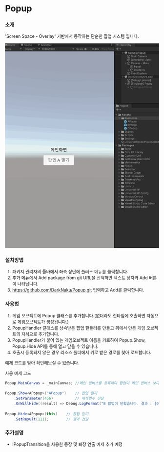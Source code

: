 # Popup

### 소개
'Screen Space - Overlay' 기반에서 동작하는 단순한 팝업 시스템 입니다.

![image](Samples~/Images/screenshot.gif)

### 설치방법
1. 패키지 관리자의 툴바에서 좌측 상단에 플러스 메뉴를 클릭합니다.
2. 추가 메뉴에서 Add package from git URL을 선택하면 텍스트 상자와 Add 버튼이 나타납니다.
3. https://github.com/DarkNaku/Popup.git 입력하고 Add를 클릭합니다.

### 사용법

1. 게임 오브젝트에 Popup 클래스를 추가합니다.(없더라도 런타임에 호출하면 자동으로 게임오브젝트가 생성됩니다.)
2. PopupHandler 클래스를 상속받은 팝업 핸들러를 만들고 위에서 만든 게임 오브젝트의 자식으로 추가합니다.
3. PopupHandler가 붙어 있는 게임오브젝트 이름을 키로하여 Popup.Show, Popup.Hide API를 통해 열고 닫을 수 있습니다.
4. 호출시 등록되지 않은 경우 리소스 폴더에서 키로 받은 경로를 찾아 로드합니다.

예제 코드를 받아 확인해보실 수 있습니다.

사용 예제 코드

```csharp
Popup.MainCanvas = _mainCanvas; //메인 켄버스를 등록해야 팝업이 메인 켄버스 보다 높은 SortingOrder를 가지고 열릴 수 있습니다.

Popup.Show<APopup>("APopup")    // 팝업 열기
    .SetParameter(456)          // 매개변수 전달
    .OnWillHide((result) => Debug.LogFormat("B 팝업이 닫혔습니다. 결과 : {0}", result.Result0));    // 닫았을 때 콜백 등록

Popup.Hide<APopup>(this)    // 팝업 닫기
    .SetResult(111);        // 결과 전달
```

### 추가설명
* IPopupTransition을 사용한 등장 및 퇴장 연출 예제 추가 예정